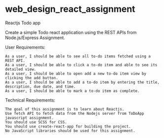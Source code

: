 # web_design_react_assignment

Reactjs Todo app

Create a simple Todo react application using the REST APIs from Node.js/Express Assignment.

User Requirements:

    As a user, I should be able to see all to-do items fetched using a REST API.
    As a user, I should be able to click a to-do item and able to see its detailed view.
    As a user, I should be able to open add a new to-do item view by clicking the add button.
    As a user, I should be able to add a to-do item by entering the title, description, due date, and time.
    As a user, I should be able to mark a to-do item as complete.

Technical Requirements:

    The goal of this assignment is to learn about Reactjs.
    Use fetch API to fetch data from the Nodejs server from ToDoApp javascript assignment.
    You should use SCSS for CSS.
    You should use create-react-app for building the project.
    No JavaScript libraries should be used for this assignment.
